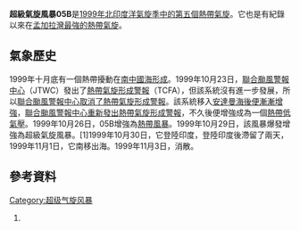 **超級氣旋風暴05B**是[1999年北印度洋氣旋季中的第五個](../Page/1999年北印度洋氣旋季.md "wikilink")[熱帶氣旋](../Page/熱帶氣旋.md "wikilink")。它也是有紀錄以來在[孟加拉灣最強的熱帶氣旋](https://zh.wikipedia.org/wiki/孟加拉灣 "wikilink")。

## 氣象歷史

1999年十月底有一個熱帶擾動在[南中國海形成](https://zh.wikipedia.org/wiki/南中國海 "wikilink")。1999年10月23日，[聯合颱風警報中心](../Page/聯合颱風警報中心.md "wikilink")（JTWC）發出了[熱帶氣旋形成警報](../Page/熱帶氣旋形成警報.md "wikilink")（TCFA），但該系統沒有進一步發展，所以[聯合颱風警報中心取消了熱帶氣旋形成警報](../Page/聯合颱風警報中心.md "wikilink")。該系統移入[安達曼海後便漸漸增強](https://zh.wikipedia.org/wiki/安達曼海 "wikilink")，[聯合颱風警報中心重新發出熱帶氣旋形成警報](../Page/聯合颱風警報中心.md "wikilink")，不久後便增強成為一個[熱帶低氣壓](../Page/熱帶低氣壓.md "wikilink")。1999年10月26日，05B增強為[熱帶風暴](https://zh.wikipedia.org/wiki/熱帶風暴 "wikilink")。1999年10月29日，該風暴爆發增強為超級氣旋風暴。\[1\]1999年10月30日，它登陸印度，登陸印度後滯留了兩天，1999年11月1日，它南移出海。1999年11月3日，消散。

## 參考資料

[Category:超级气旋风暴](https://zh.wikipedia.org/wiki/Category:超级气旋风暴 "wikilink")

1.